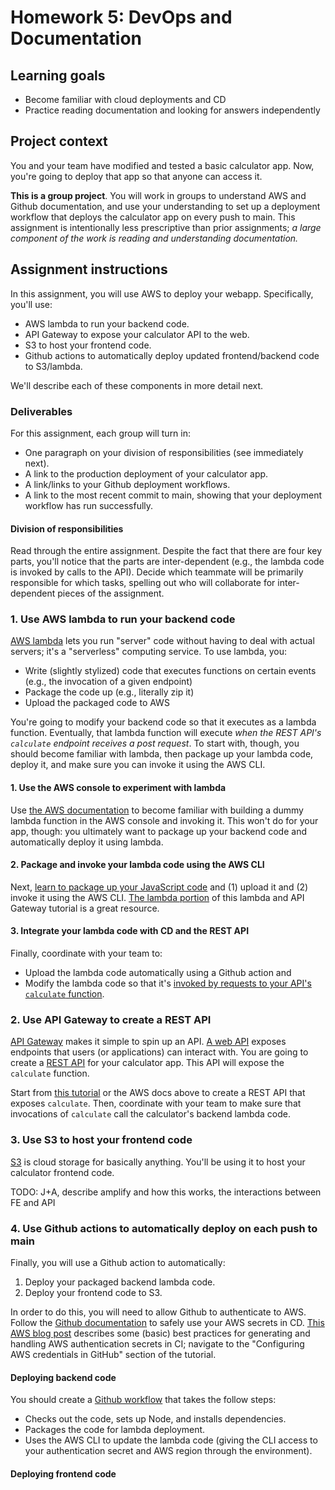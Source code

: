 # Homework 5: DevOps and Documentation

## Learning goals

- Become familiar with cloud deployments and CD
- Practice reading documentation and looking for answers independently

## Project context

You and your team have modified and tested a basic calculator app. Now, you're going to deploy that app so that anyone can access it.

**This is a group project**. You will work in groups to understand AWS and Github documentation, and use your understanding to set up a deployment workflow that deploys the calculator app on every push to main. This assignment is intentionally less prescriptive than prior assignments;
*a large component of the work is reading and understanding documentation.* 


## Assignment instructions

In this assignment, you will use AWS to deploy your webapp. Specifically, you'll use:
- AWS lambda to run your backend code.
- API Gateway to expose your calculator API to the web.
- S3 to host your frontend code. 
- Github actions to automatically deploy updated frontend/backend code to S3/lambda.

We'll describe each of these components in more detail next. 

### Deliverables

For this assignment, each group will turn in:
- One paragraph on your division of responsibilities (see immediately next). 
- A link to the production deployment of your calculator app.
- A link/links to your Github deployment workflows.
- A link to the most recent commit to main, showing that your deployment workflow has run successfully.

#### Division of responsibilities

Read through the entire assignment. Despite the fact that there are four key parts, you'll notice that the parts are inter-dependent (e.g., the lambda code is invoked by calls to the API). Decide which teammate will be primarily responsible for which tasks, spelling out who will collaborate for inter-dependent pieces of the assignment.

### 1. Use AWS lambda to run your backend code

[AWS lambda](https://docs.aws.amazon.com/lambda/latest/dg/welcome.html)
lets you run "server" code without having to deal with actual servers;
it's a "serverless" computing service. To use lambda, you:
- Write (slightly stylized) code that executes functions on certain events (e.g., the invocation of a given endpoint)
- Package the code up (e.g., literally zip it)
- Upload the packaged code to AWS

You're going to modify your backend code so that it executes as a lambda function.
Eventually, that lambda function will execute *when the REST API's `calculate` endpoint receives a post request*.
To start with, though, you should become familiar with lambda, then package up your lambda code, deploy it, and make sure you can invoke it using the AWS CLI.

#### 1. Use the AWS console to experiment with lambda

Use [the AWS documentation](https://docs.aws.amazon.com/lambda/latest/dg/getting-started.html)
to become familiar with building a dummy lambda function in the AWS console and invoking it.
This won't do for your app, though: you ultimately want to package up your backend code and
automatically deploy it using lambda.

#### 2. Package and invoke your lambda code using the AWS CLI

Next, [learn to package up your JavaScript code](https://docs.aws.amazon.com/lambda/latest/dg/nodejs-package.html#nodejs-package-create-update)
and (1) upload it and (2) invoke it using the AWS CLI. [The lambda portion](https://docs.aws.amazon.com/lambda/latest/dg/services-apigateway-tutorial.html#services-apigateway-tutorial-function) of this lambda and API Gateway tutorial is a great resource.

#### 3. Integrate your lambda code with CD and the REST API

Finally, coordinate with your team to:
- Upload the lambda code automatically using a Github action and
- Modify the lambda code so that it's [invoked by requests to your API's `calculate` function](https://docs.aws.amazon.com/lambda/latest/dg/services-apigateway-tutorial.html#services-apigateway-tutorial-function).

### 2. Use API Gateway to create a REST API

[API Gateway](https://aws.amazon.com/api-gateway/) makes it simple to spin up an API.
[A web API](https://blog.postman.com/what-is-an-api-endpoint/) exposes endpoints that users (or applications) can interact with.
You are going to create a [REST API](https://www.redhat.com/en/topics/api/what-is-a-rest-api) for your calculator app.
This API will expose the `calculate` function.

Start from [this tutorial](https://docs.aws.amazon.com/lambda/latest/dg/services-apigateway-tutorial.html#services-apigateway-tutorial-api) or the AWS docs above to create a REST API that exposes `calculate`.
Then, coordinate with your team to make sure that invocations of `calculate` call the calculator's backend lambda code. 

### 3. Use S3 to host your frontend code

[S3](https://aws.amazon.com/s3/) is cloud storage for basically anything.
You'll be using it to host your calculator frontend code.

TODO: J+A, describe amplify and how this works, the interactions between FE and API

### 4. Use Github actions to automatically deploy on each push to main

Finally, you will use a Github action to automatically:
1. Deploy your packaged backend lambda code.
2. Deploy your frontend code to S3.

In order to do this, you will need to allow Github to authenticate to AWS.
Follow the [Github documentation](https://docs.github.com/en/actions/security-for-github-actions/security-guides/using-secrets-in-github-actions) to safely use your AWS secrets in CD. [This AWS blog post](https://aws.amazon.com/blogs/compute/using-github-actions-to-deploy-serverless-applications/) describes some (basic) best practices for generating and handling AWS authentication secrets in CI; navigate to the "Configuring AWS credentials in GitHub" section of the tutorial. 

#### Deploying backend code

You should create a [Github workflow](https://docs.github.com/en/actions/writing-workflows) that takes the follow steps:
- Checks out the code, sets up Node, and installs dependencies.
- Packages the code for lambda deployment.
- Uses the AWS CLI to update the lambda code (giving the CLI access to your authentication secret and AWS region through the environment).

#### Deploying frontend code





